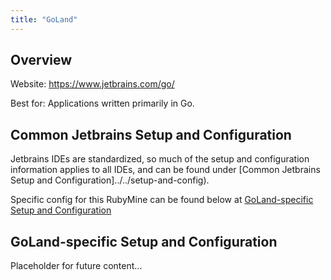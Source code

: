 ```yaml
---
title: "GoLand"
---
```


## Overview

Website: https://www.jetbrains.com/go/

Best for: Applications written primarily in Go.

## Common Jetbrains Setup and Configuration

Jetbrains IDEs are standardized, so much of the setup and configuration information applies to all IDEs, and can be found under [Common Jetbrains Setup and Configuration]../../setup-and-config).

Specific config for this RubyMine can be found below at [GoLand-specific Setup and Configuration](#goland-specific-setup-and-configuration)

## GoLand-specific Setup and Configuration

Placeholder for future content...
